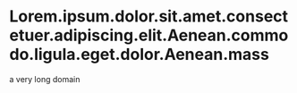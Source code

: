 # Lorem.ipsum.dolor.sit.amet.consectetuer.adipiscing.elit.Aenean.commodo.ligula.eget.dolor.Aenean.mass
a very long domain
